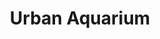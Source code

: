 ---
layout: painting
title: Urban Aquarium
images:
  - /assets/images/urban-aquarium-zoom.jpeg
  - /assets/images/urban-aquarium.jpeg
size: 70 x 50 cm
price: 40
reserved-by:
---